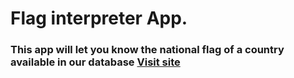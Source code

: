 # Flag interpreter App.

### This app will let you know the national flag of a country available in our database [Visit site](https://flagsofcountry.netlify.app/)


